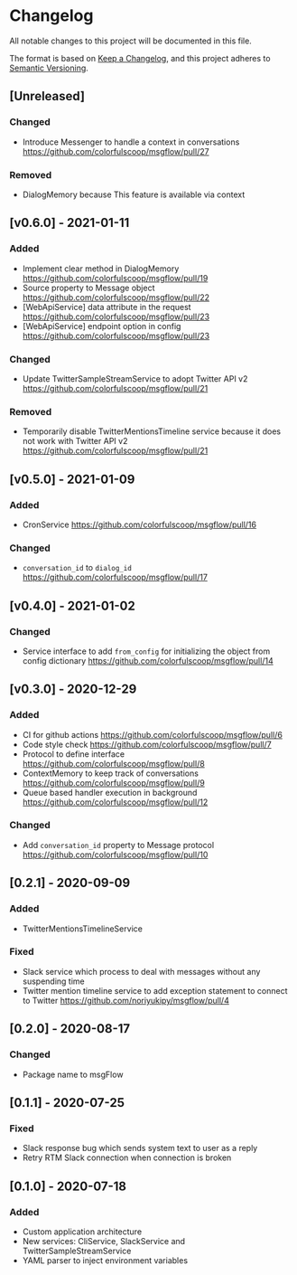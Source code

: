 # Changelog
All notable changes to this project will be documented in this file.

The format is based on [Keep a Changelog](https://keepachangelog.com/en/1.0.0/),
and this project adheres to [Semantic Versioning](https://semver.org/spec/v2.0.0.html).

## [Unreleased]

### Changed

- Introduce Messenger to handle a context in conversations https://github.com/colorfulscoop/msgflow/pull/27

### Removed

- DialogMemory because This feature is available via context

## [v0.6.0] - 2021-01-11

### Added

- Implement clear method in DialogMemory https://github.com/colorfulscoop/msgflow/pull/19
- Source property to Message object https://github.com/colorfulscoop/msgflow/pull/22
- [WebApiService] data attribute in the request https://github.com/colorfulscoop/msgflow/pull/23
- [WebApiService] endpoint option in config https://github.com/colorfulscoop/msgflow/pull/23

### Changed

- Update TwitterSampleStreamService to adopt Twitter API v2 https://github.com/colorfulscoop/msgflow/pull/21

### Removed

- Temporarily disable TwitterMentionsTimeline service because it does not work with Twitter API v2 https://github.com/colorfulscoop/msgflow/pull/21

## [v0.5.0] - 2021-01-09

### Added

- CronService https://github.com/colorfulscoop/msgflow/pull/16

### Changed

- `conversation_id` to `dialog_id` https://github.com/colorfulscoop/msgflow/pull/17

## [v0.4.0] - 2021-01-02

### Changed

- Service interface to add `from_config` for initializing the object from config dictionary https://github.com/colorfulscoop/msgflow/pull/14

## [v0.3.0] - 2020-12-29

### Added

- CI for github actions https://github.com/colorfulscoop/msgflow/pull/6
- Code style check https://github.com/colorfulscoop/msgflow/pull/7
- Protocol to define interface https://github.com/colorfulscoop/msgflow/pull/8
- ContextMemory to keep track of conversations https://github.com/colorfulscoop/msgflow/pull/9
- Queue based handler execution in background https://github.com/colorfulscoop/msgflow/pull/12

### Changed

- Add `conversation_id` property to Message protocol https://github.com/colorfulscoop/msgflow/pull/10

## [0.2.1] - 2020-09-09

### Added

- TwitterMentionsTimelineService

### Fixed

- Slack service which process to deal with messages without any suspending time
- Twitter mention timeline service to add exception statement to connect to Twitter https://github.com/noriyukipy/msgflow/pull/4

## [0.2.0] - 2020-08-17

### Changed

- Package name to msgFlow

## [0.1.1] - 2020-07-25

### Fixed

- Slack response bug which sends system text to user as a reply
- Retry RTM Slack connection when connection is broken

## [0.1.0] - 2020-07-18

### Added

- Custom application architecture
- New services: CliService, SlackService and TwitterSampleStreamService
- YAML parser to inject environment variables
